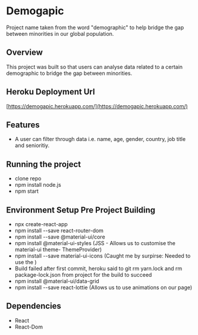 # Demogapic 
Project name taken from the word "demographic" to help bridge the gap between minorities in our global population.

## Overview
This project was built so that users can analyse data related to a certain demographic to bridge the gap between minorities. 

## Heroku Deployment Url
[https://demogapic.herokuapp.com/](https://demogapic.herokuapp.com/)

## Features
- A user can filter through data i.e. name, age, gender, country, job title and senioritiy.

## Running the project
- clone repo
- npm install node.js
- npm start

## Environment Setup Pre Project Building
- npx create-react-app
- npm install --save react-router-dom
- npm install --save @material-ui/core
- npm install @material-ui-styles (JSS - Allows us to customise the material-ui theme- ThemeProvider)
- npm install --save material-ui-icons (Caught me by surpirse: Needed to use the <MenuIcon />)
- Build failed after first commit, heroku said to git rm yarn.lock and rm package-lock.json from project for the build to succeed
- npm install @material-ui/data-grid
- npm install --save react-lottie (Allows us to use animations on our page)


## Dependencies
- React 
- React-Dom
